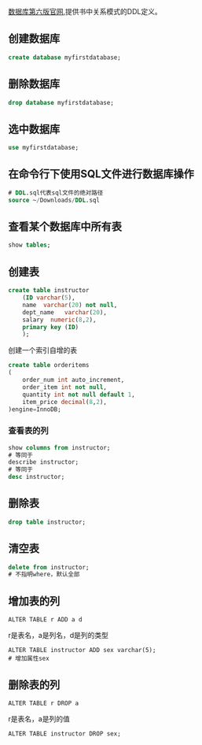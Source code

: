 [数据库第六版官网](https://www.db-book.com/db6/lab-dir/sample_tables-dir/index.html),提供书中关系模式的DDL定义。
## 创建数据库
```sql
create database myfirstdatabase;
```
## 删除数据库
```sql
drop database myfirstdatabase;
```
## 选中数据库
```sql
use myfirstdatabase;
```
## 在命令行下使用SQL文件进行数据库操作
```sql
# DDL.sql代表sql文件的绝对路径
source ~/Downloads/DDL.sql
```
## 查看某个数据库中所有表
```sql
show tables;
```
## 创建表
```sql
create table instructor
    (ID	varchar(5), 
    name  varchar(20) not null, 
    dept_name	varchar(20), 
    salary	numeric(8,2),
    primary key (ID)
    );
```
创建一个索引自增的表
```sql
create table orderitems
(
    order_num int auto_increment,
    order_item int not null,
    quantity int not null default 1,
    item_price decimal(8,2),
)engine=InnoDB;
```

### 查看表的列
```sql
show columns from instructor;
# 等同于
describe instructor;
# 等同于
desc instructor;
```
## 删除表
```sql
drop table instructor;
```

## 清空表

```sql
delete from instructor;
# 不指明where，默认全部
```
## 增加表的列
    ALTER TABLE r ADD a d
r是表名，a是列名，d是列的类型   

    ALTER TABLE instructor ADD sex varchar(5);
    # 增加属性sex
## 删除表的列
    ALTER TABLE r DROP a
r是表名，a是列的值   

    ALTER TABLE instructor DROP sex;



